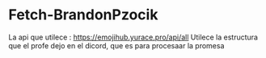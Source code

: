 # Fetch-BrandonPzocik
La api que utilece : https://emojihub.yurace.pro/api/all
Utilece la estructura que el profe dejo en el dicord, que es para procesaar la promesa
